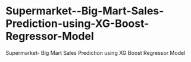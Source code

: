 # Supermarket--Big-Mart-Sales-Prediction-using-XG-Boost-Regressor-Model
Supermarket- Big Mart Sales Prediction using XG Boost Regressor Model
